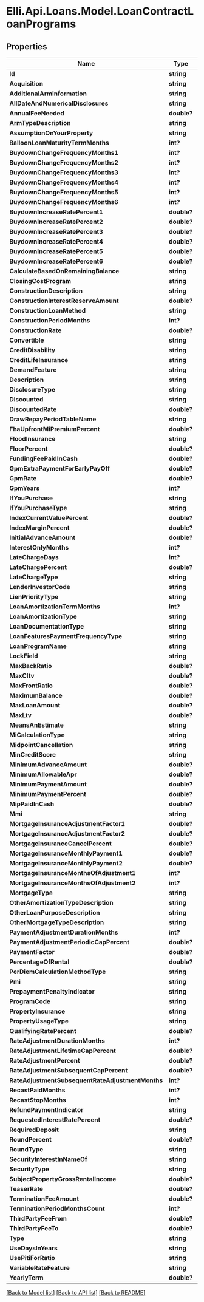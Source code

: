 # Elli.Api.Loans.Model.LoanContractLoanPrograms
## Properties

Name | Type | Description | Notes
------------ | ------------- | ------------- | -------------
**Id** | **string** |  | [optional] 
**Acquisition** | **string** |  | [optional] 
**AdditionalArmInformation** | **string** |  | [optional] 
**AllDateAndNumericalDisclosures** | **string** |  | [optional] 
**AnnualFeeNeeded** | **double?** |  | [optional] 
**ArmTypeDescription** | **string** |  | [optional] 
**AssumptionOnYourProperty** | **string** |  | [optional] 
**BalloonLoanMaturityTermMonths** | **int?** |  | [optional] 
**BuydownChangeFrequencyMonths1** | **int?** |  | [optional] 
**BuydownChangeFrequencyMonths2** | **int?** |  | [optional] 
**BuydownChangeFrequencyMonths3** | **int?** |  | [optional] 
**BuydownChangeFrequencyMonths4** | **int?** |  | [optional] 
**BuydownChangeFrequencyMonths5** | **int?** |  | [optional] 
**BuydownChangeFrequencyMonths6** | **int?** |  | [optional] 
**BuydownIncreaseRatePercent1** | **double?** |  | [optional] 
**BuydownIncreaseRatePercent2** | **double?** |  | [optional] 
**BuydownIncreaseRatePercent3** | **double?** |  | [optional] 
**BuydownIncreaseRatePercent4** | **double?** |  | [optional] 
**BuydownIncreaseRatePercent5** | **double?** |  | [optional] 
**BuydownIncreaseRatePercent6** | **double?** |  | [optional] 
**CalculateBasedOnRemainingBalance** | **string** |  | [optional] 
**ClosingCostProgram** | **string** |  | [optional] 
**ConstructionDescription** | **string** |  | [optional] 
**ConstructionInterestReserveAmount** | **double?** |  | [optional] 
**ConstructionLoanMethod** | **string** |  | [optional] 
**ConstructionPeriodMonths** | **int?** |  | [optional] 
**ConstructionRate** | **double?** |  | [optional] 
**Convertible** | **string** |  | [optional] 
**CreditDisability** | **string** |  | [optional] 
**CreditLifeInsurance** | **string** |  | [optional] 
**DemandFeature** | **string** |  | [optional] 
**Description** | **string** |  | [optional] 
**DisclosureType** | **string** |  | [optional] 
**Discounted** | **string** |  | [optional] 
**DiscountedRate** | **double?** |  | [optional] 
**DrawRepayPeriodTableName** | **string** |  | [optional] 
**FhaUpfrontMiPremiumPercent** | **double?** |  | [optional] 
**FloodInsurance** | **string** |  | [optional] 
**FloorPercent** | **double?** |  | [optional] 
**FundingFeePaidInCash** | **double?** |  | [optional] 
**GpmExtraPaymentForEarlyPayOff** | **double?** |  | [optional] 
**GpmRate** | **double?** |  | [optional] 
**GpmYears** | **int?** |  | [optional] 
**IfYouPurchase** | **string** |  | [optional] 
**IfYouPurchaseType** | **string** |  | [optional] 
**IndexCurrentValuePercent** | **double?** |  | [optional] 
**IndexMarginPercent** | **double?** |  | [optional] 
**InitialAdvanceAmount** | **double?** |  | [optional] 
**InterestOnlyMonths** | **int?** |  | [optional] 
**LateChargeDays** | **int?** |  | [optional] 
**LateChargePercent** | **double?** |  | [optional] 
**LateChargeType** | **string** |  | [optional] 
**LenderInvestorCode** | **string** |  | [optional] 
**LienPriorityType** | **string** |  | [optional] 
**LoanAmortizationTermMonths** | **int?** |  | [optional] 
**LoanAmortizationType** | **string** |  | [optional] 
**LoanDocumentationType** | **string** |  | [optional] 
**LoanFeaturesPaymentFrequencyType** | **string** |  | [optional] 
**LoanProgramName** | **string** |  | [optional] 
**LockField** | **string** |  | [optional] 
**MaxBackRatio** | **double?** |  | [optional] 
**MaxCltv** | **double?** |  | [optional] 
**MaxFrontRatio** | **double?** |  | [optional] 
**MaximumBalance** | **double?** |  | [optional] 
**MaxLoanAmount** | **double?** |  | [optional] 
**MaxLtv** | **double?** |  | [optional] 
**MeansAnEstimate** | **string** |  | [optional] 
**MiCalculationType** | **string** |  | [optional] 
**MidpointCancellation** | **string** |  | [optional] 
**MinCreditScore** | **string** |  | [optional] 
**MinimumAdvanceAmount** | **double?** |  | [optional] 
**MinimumAllowableApr** | **double?** |  | [optional] 
**MinimumPaymentAmount** | **double?** |  | [optional] 
**MinimumPaymentPercent** | **double?** |  | [optional] 
**MipPaidInCash** | **double?** |  | [optional] 
**Mmi** | **string** |  | [optional] 
**MortgageInsuranceAdjustmentFactor1** | **double?** |  | [optional] 
**MortgageInsuranceAdjustmentFactor2** | **double?** |  | [optional] 
**MortgageInsuranceCancelPercent** | **double?** |  | [optional] 
**MortgageInsuranceMonthlyPayment1** | **double?** |  | [optional] 
**MortgageInsuranceMonthlyPayment2** | **double?** |  | [optional] 
**MortgageInsuranceMonthsOfAdjustment1** | **int?** |  | [optional] 
**MortgageInsuranceMonthsOfAdjustment2** | **int?** |  | [optional] 
**MortgageType** | **string** |  | [optional] 
**OtherAmortizationTypeDescription** | **string** |  | [optional] 
**OtherLoanPurposeDescription** | **string** |  | [optional] 
**OtherMortgageTypeDescription** | **string** |  | [optional] 
**PaymentAdjustmentDurationMonths** | **int?** |  | [optional] 
**PaymentAdjustmentPeriodicCapPercent** | **double?** |  | [optional] 
**PaymentFactor** | **double?** |  | [optional] 
**PercentageOfRental** | **double?** |  | [optional] 
**PerDiemCalculationMethodType** | **string** |  | [optional] 
**Pmi** | **string** |  | [optional] 
**PrepaymentPenaltyIndicator** | **string** |  | [optional] 
**ProgramCode** | **string** |  | [optional] 
**PropertyInsurance** | **string** |  | [optional] 
**PropertyUsageType** | **string** |  | [optional] 
**QualifyingRatePercent** | **double?** |  | [optional] 
**RateAdjustmentDurationMonths** | **int?** |  | [optional] 
**RateAdjustmentLifetimeCapPercent** | **double?** |  | [optional] 
**RateAdjustmentPercent** | **double?** |  | [optional] 
**RateAdjustmentSubsequentCapPercent** | **double?** |  | [optional] 
**RateAdjustmentSubsequentRateAdjustmentMonths** | **int?** |  | [optional] 
**RecastPaidMonths** | **int?** |  | [optional] 
**RecastStopMonths** | **int?** |  | [optional] 
**RefundPaymentIndicator** | **string** |  | [optional] 
**RequestedInterestRatePercent** | **double?** |  | [optional] 
**RequiredDeposit** | **string** |  | [optional] 
**RoundPercent** | **double?** |  | [optional] 
**RoundType** | **string** |  | [optional] 
**SecurityInterestInNameOf** | **string** |  | [optional] 
**SecurityType** | **string** |  | [optional] 
**SubjectPropertyGrossRentalIncome** | **double?** |  | [optional] 
**TeaserRate** | **double?** |  | [optional] 
**TerminationFeeAmount** | **double?** |  | [optional] 
**TerminationPeriodMonthsCount** | **int?** |  | [optional] 
**ThirdPartyFeeFrom** | **double?** |  | [optional] 
**ThirdPartyFeeTo** | **double?** |  | [optional] 
**Type** | **string** |  | [optional] 
**UseDaysInYears** | **string** |  | [optional] 
**UsePitiForRatio** | **string** |  | [optional] 
**VariableRateFeature** | **string** |  | [optional] 
**YearlyTerm** | **double?** |  | [optional] 

[[Back to Model list]](../README.md#documentation-for-models) [[Back to API list]](../README.md#documentation-for-api-endpoints) [[Back to README]](../README.md)

